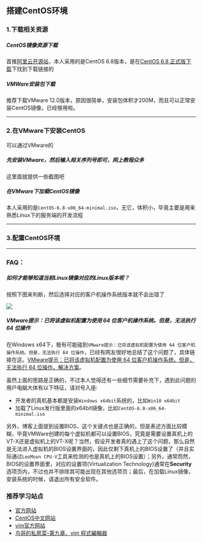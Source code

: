 ## 搭建CentOS环境

### 1.下载相关资源

##### CentOS镜像资源下载
首推[阿里云开源站](http://mirrors.aliyun.com/centos/6.8/isos/x86_64/)，本人采用的是CentOS 6.8版本，是在[CentOS 6.8 正式版下载](http://www.centoscn.com/CentosSoft/iso/2016/0530/7314.html)下找到下载链接的

##### VMWare安装包下载
推荐下载VMware 12.0版本，原因很简单，安装包体积才200M，而且可以正常安装CentOS镜像，已经够用啦。

---

### 2.在VMware下安装CentOS
可以通过VMware的

##### 先安装VMware，然后输入相关序列号即可，网上教程众多
这里面就提供一些截图吧

##### 在VMware下加载CentOS镜像
本人采用的是`CentOS-6.8-x86_64-minimal.iso`，无它，体积小，毕竟主要是用来熟悉Linux下的服务端的开发流程

---

### 3.配置CentOS环境

---

### FAQ：
##### 如何才能够知道当前Linux镜像对应的Linux版本呢？
按照下图来判断，然后选择对应的客户机操作系统版本就不会出错了

![](assets/002/03/07/01-1499365441000.png)

##### VMware提示：已将该虚拟机配置为使用 64 位客户机操作系统。但是，无法执行 64 位操作
在Windows x64下，极有可能碰到`VMware提示：已将该虚拟机配置为使用 64 位客户机操作系统。但是，无法执行 64 位操作`，已经有网友很好地总结了这个问题了，具体链接在这。[VMware提示：已将该虚拟机配置为使用 64 位客户机操作系统。但是，无法执行 64 位操作。解决方案](http://blog.csdn.net/jdbc/article/details/51301700)。

虽然上面的思路是正确的，不过本人觉得还有一些细节需要补充下，遇到此问题的用户电脑大体有以下特征，请对号入座:
 - 开发者的真机基本都是安装`Windows x64bit`系统的，比如`Win10 x64bit`
 - 加载了Linux发行版里面的x64bit镜像，比如`CentOS-6.8-x86_64-minimal.iso`

另外，博客上面提到设置BIOS，这个关键点也是正确的，但是表述方面比较模糊，毕竟VMWare创建的每个虚拟机都可以设置BIOS，究竟是需要设置真机上的VT-X还是虚拟机上的VT-X呢？当然，假设开发者真的遇上了这个问题，那么自然是无法进入虚拟机的BIOS设置界面的，因此仅剩下真机上的BIOS设置了（并且实际通过`LeoMoon CPU-V`工具来检测的也是真机上的BIOS设置）；另外，通常而然，BIOS的设置界面里，对应的设置项(Virtualization Technology)通常在**Security**选项页内，不过也并不排除其可能出现在其他选项页；最后，在加载Linux镜像，安装系统的时候，请退出所有安全软件。

### 推荐学习站点
 - [官方网站](https://www.centos.org/)
 - [CentOS中文网站](http://www.centoscn.com)
 - [vim官方网站](http://www.vim.org/)
 - [鸟哥的私房菜-第九章、vim 程式編輯器](http://linux.vbird.org/linux_basic/0310vi.php)